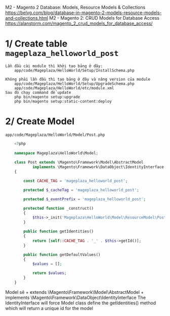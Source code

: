 M2 - Magento 2 Database: Models, Resource Models & Collections
	https://belvg.com/blog/database-in-magento-2-models-resource-models-and-collections.html
M2 - Magento 2: CRUD Models for Database Access
	https://alanstorm.com/magento_2_crud_models_for_database_access/

# 1/ Create table `mageplaza_helloworld_post`
	Lần đầu cài module thì khởi tạo bảng ở đây:
		app/code/Mageplaza/HelloWorld/Setup/InstallSchema.php

	Không phải lần đầu thì tạo bảng ở đây và nâng version của module
		app/code/Mageplaza/HelloWorld/Setup/UpgradeSchema.php
		app/code/Mageplaza/HelloWorld/etc/module.xml
	Sau đó chạy command để update
		php bin/magento setup:upgrade
		php bin/magento setup:static-content:deploy

# 2/ Create Model
	app/code/Mageplaza/HelloWorld/Model/Post.php

```PHP
	<?php
	
	namespace Mageplaza\HelloWorld\Model;
	
	class Post extends \Magento\Framework\Model\AbstractModel 
			implements \Magento\Framework\DataObject\IdentityInterface
	{

		const CACHE_TAG = 'mageplaza_helloworld_post';

		protected $_cacheTag = 'mageplaza_helloworld_post';

		protected $_eventPrefix = 'mageplaza_helloworld_post';

		protected function _construct()
		{
			$this->_init('Mageplaza\HelloWorld\Model\ResourceModel\Post');
		}

		public function getIdentities()
		{
			return [self::CACHE_TAG . '_' . $this->getId()];
		}

		public function getDefaultValues()
		{
			$values = [];

			return $values;
		}
	}
```
Model sẽ 
	+ extends \Magento\Framework\Model\AbstractModel
	+ implements \Magento\Framework\DataObject\IdentityInterface 
		The IdentityInterface will force Model class define the getIdentities() method which will return a unique id for the model

